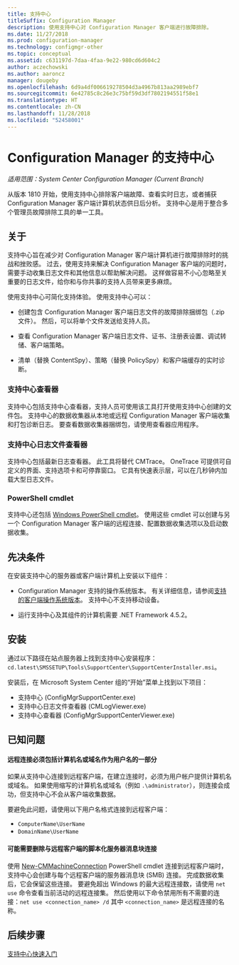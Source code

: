 ```yaml
---
title: 支持中心
titleSuffix: Configuration Manager
description: 使用支持中心对 Configuration Manager 客户端进行故障排除。
ms.date: 11/27/2018
ms.prod: configuration-manager
ms.technology: configmgr-other
ms.topic: conceptual
ms.assetid: c631197d-7daa-4faa-9e22-980cd6d604c2
author: aczechowski
ms.author: aaroncz
manager: dougeby
ms.openlocfilehash: 6d9a4df006619278504d3a4967b813aa2989ebf7
ms.sourcegitcommit: 6e42785c8c26e3c75bf59d3df7802194551f58e1
ms.translationtype: HT
ms.contentlocale: zh-CN
ms.lasthandoff: 11/28/2018
ms.locfileid: "52458001"
---
```

# <a name="support-center-for-configuration-manager"></a>Configuration Manager 的支持中心

*适用范围：System Center Configuration Manager (Current Branch)*

<!--1357489--> 从版本 1810 开始，使用支持中心排除客户端故障、查看实时日志，或者捕获 Configuration Manager 客户端计算机状态供日后分析。 支持中心是用于整合多个管理员故障排除工具的单一工具。 



## <a name="about"></a>关于 

支持中心旨在减少对 Configuration Manager 客户端计算机进行故障排除时的挑战和挫败感。 过去，使用支持来解决 Configuration Manager 客户端的问题时，需要手动收集日志文件和其他信息以帮助解决问题。 这样做容易不小心忽略至关重要的日志文件，给你和与你共事的支持人员带来更多麻烦。

使用支持中心可简化支持体验。 使用支持中心可以：

 - 创建包含 Configuration Manager 客户端日志文件的故障排除捆绑包（.zip 文件）。 然后，可以将单个文件发送给支持人员。  

 - 查看 Configuration Manager 客户端日志文件、证书、注册表设置、调试转储、客户端策略。  

 - 清单（替换 ContentSpy）、策略（替换 PolicySpy）和客户端缓存的实时诊断。  


### <a name="support-center-viewer"></a>支持中心查看器

支持中心包括支持中心查看器，支持人员可使用该工具打开使用支持中心创建的文件包。 支持中心的数据收集器从本地或远程 Configuration Manager 客户端收集和打包诊断日志。 要查看数据收集器捆绑包，请使用查看器应用程序。


### <a name="support-center-log-file-viewer"></a>支持中心日志文件查看器

支持中心包括最新日志查看器。 此工具将替代 CMTrace。 OneTrace 可提供可自定义的界面、支持选项卡和可停靠窗口。 它具有快速表示层，可以在几秒钟内加载大型日志文件。


### <a name="powershell-cmdlets"></a>PowerShell cmdlet

支持中心还包括 [Windows PowerShell cmdlet](https://go.microsoft.com/fwlink/?linkid=397830)。 使用这些 cmdlet 可以创建与另一个 Configuration Manager 客户端的远程连接、配置数据收集选项以及启动数据收集。



## <a name="prerequisites"></a>先决条件

在安装支持中心的服务器或客户端计算机上安装以下组件：

- Configuration Manager 支持的操作系统版本。 有关详细信息，请参阅[支持的客户端操作系统版本](/sccm/core/plan-design/configs/supported-operating-systems-for-clients-and-devices)。 支持中心不支持移动设备。  

- 运行支持中心及其组件的计算机需要 .NET Framework 4.5.2。  



## <a name="install"></a>安装

通过以下路径在站点服务器上找到支持中心安装程序：`cd.latest\SMSSETUP\Tools\SupportCenter\SupportCenterInstaller.msi`。

安装后，在 Microsoft System Center 组的“开始”菜单上找到以下项目：  
- 支持中心 (ConfigMgrSupportCenter.exe)  
- 支持中心日志文件查看器 (CMLogViewer.exe)  
- 支持中心查看器 (ConfigMgrSupportCenterViewer.exe)  



## <a name="known-issues"></a>已知问题 

#### <a name="remote-connections-must-include-computer-name-or-domain-as-part-of-the-user-name"></a>远程连接必须包括计算机名或域名作为用户名的一部分
如果从支持中心连接到远程客户端，在建立连接时，必须为用户帐户提供计算机名或域名。 如果使用缩写的计算机名或域名（例如 `.\administrator`），则连接会成功，但支持中心不会从客户端收集数据。 

要避免此问题，请使用以下用户名格式连接到远程客户端： 
- `ComputerName\UserName`  
- `DomainName\UserName`  

#### <a name="scripted-server-message-block-connections-to-remote-clients-might-require-removal"></a>可能需要删除与远程客户端的脚本化服务器消息块连接
使用 [New-CMMachineConnection](https://go.microsoft.com/fwlink/p/?linkid=390542) PowerShell cmdlet 连接到远程客户端时，支持中心会创建与每个远程客户端的服务器消息块 (SMB) 连接。 完成数据收集后，它会保留这些连接。 要避免超出 Windows 的最大远程连接数，请使用 `net use` 命令查看当前活动的远程连接集。 然后使用以下命令禁用所有不需要的连接：`net use <connection_name> /d` 
其中 `<connection_name>` 是远程连接的名称。



## <a name="next-steps"></a>后续步骤

[支持中心快速入门](/sccm/core/support/support-center-quickstart)
